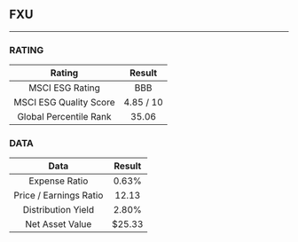 ## FXU
----
### RATING

|Rating|Result|
|:----:|:---:|
|MSCI ESG Rating|BBB|
|MSCI ESG Quality Score|4.85 / 10|
|Global Percentile Rank|35.06|

### DATA

|Data|Result|
|:----:|:---:|
|Expense Ratio|0.63%|
|Price / Earnings Ratio|12.13|
|Distribution Yield|2.80%|
|Net Asset Value|$25.33|

